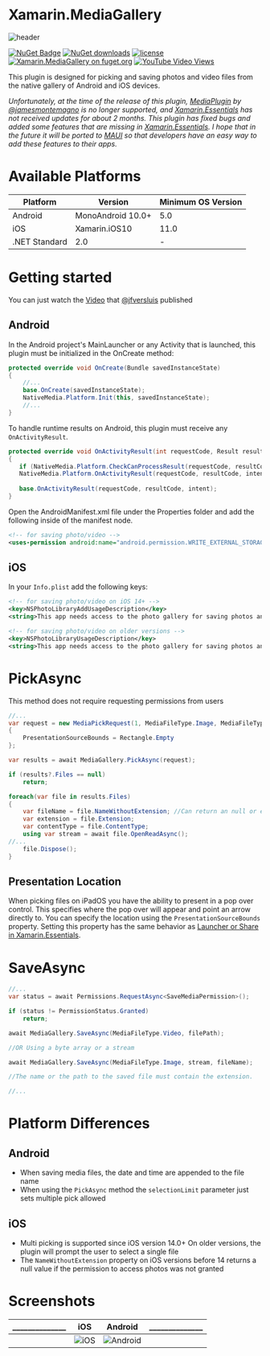 # Xamarin.MediaGallery

![header](https://raw.githubusercontent.com/dimonovdd/Xamarin.MediaGallery/main/header.svg)

[![NuGet Badge](https://img.shields.io/nuget/v/Xamarin.MediaGallery)](https://www.nuget.org/packages/Xamarin.MediaGallery/) [![NuGet downloads](https://img.shields.io/nuget/dt/Xamarin.MediaGallery)](https://www.nuget.org/packages/Xamarin.MediaGallery/) [![license](https://img.shields.io/github/license/dimonovdd/Xamarin.MediaGallery)](https://github.com/dimonovdd/Xamarin.MediaGallery/blob/main/LICENSE) [![Xamarin.MediaGallery on fuget.org](https://www.fuget.org/packages/Xamarin.MediaGallery/badge.svg)](https://www.fuget.org/packages/Xamarin.MediaGallery) [![YouTube Video Views](https://img.shields.io/youtube/views/8JvgnlHVyrI?style=social)](https://youtu.be/8JvgnlHVyrI)

This plugin is designed for picking and saving photos and video files from the native gallery of Android and iOS devices.

*Unfortunately, at the time of the release of this plugin, [MediaPlugin](https://github.com/jamesmontemagno/MediaPlugin) by [@jamesmontemagno](https://github.com/jamesmontemagno) is no longer supported, and [Xamarin.Essentials](https://github.com/xamarin/Essentials) has not received updates for about 2 months.*
*This plugin has fixed bugs and added some features that are missing in [Xamarin.Essentials](https://github.com/xamarin/Essentials). I hope that in the future it will be ported to [MAUI](https://github.com/dotnet/maui) so that developers have an easy way to add these features to their apps.*

# Available Platforms

| Platform | Version | Minimum OS Version |
| --- | --- | --- |
| Android | MonoAndroid 10.0+| 5.0 |
| iOS | Xamarin.iOS10 | 11.0 |
| .NET Standard | 2.0 | - |

# Getting started

You can just watch the [Video](https://youtu.be/8JvgnlHVyrI) that [@jfversluis](https://github.com/jfversluis) published

## Android

In the Android project's MainLauncher or any Activity that is launched, this plugin must be initialized in the OnCreate method:

```csharp
protected override void OnCreate(Bundle savedInstanceState)
{
    //...
    base.OnCreate(savedInstanceState);
    NativeMedia.Platform.Init(this, savedInstanceState);
    //...
}
 ```

 To handle runtime results on Android, this plugin must receive any `OnActivityResult`.

 ```csharp
protected override void OnActivityResult(int requestCode, Result resultCode, Intent intent)
{
    if (NativeMedia.Platform.CheckCanProcessResult(requestCode, resultCode, intent))
    NativeMedia.Platform.OnActivityResult(requestCode, resultCode, intent);
    
    base.OnActivityResult(requestCode, resultCode, intent);
}
 ```

 Open the AndroidManifest.xml file under the Properties folder and add the following inside of the manifest node.

 ```xml
<!-- for saving photo/video -->
<uses-permission android:name="android.permission.WRITE_EXTERNAL_STORAGE" />
 ```

## iOS

In your `Info.plist` add the following keys:

 ```xml
<!-- for saving photo/video on iOS 14+ -->
<key>NSPhotoLibraryAddUsageDescription</key>
<string>This app needs access to the photo gallery for saving photos and videos</string>

<!-- for saving photo/video on older versions -->
<key>NSPhotoLibraryUsageDescription</key>
<string>This app needs access to the photo gallery for saving photos and videos</string>
 ```

# PickAsync

This method does not require requesting permissions from users

```csharp
//...
var request = new MediaPickRequest(1, MediaFileType.Image, MediaFileType.Video)
{
    PresentationSourceBounds = Rectangle.Empty
};

var results = await MediaGallery.PickAsync(request);

if (results?.Files == null)
    return;

foreach(var file in results.Files)
{
    var fileName = file.NameWithoutExtension; //Can return an null or empty value
    var extension = file.Extension;
    var contentType = file.ContentType;
    using var stream = await file.OpenReadAsync();
//...
    file.Dispose();
}
 ```

## Presentation Location

When picking files on iPadOS you have the ability to present in a pop over control. This specifies where the pop over will appear and point an arrow directly to. You can specify the location using the `PresentationSourceBounds` property. Setting this property has the same behavior as [Launcher or Share in Xamarin.Essentials](https://docs.microsoft.com/en-us/xamarin/essentials/share?tabs=android#presentation-location).

# SaveAsync

```csharp
//...
var status = await Permissions.RequestAsync<SaveMediaPermission>();

if (status != PermissionStatus.Granted)
    return;

await MediaGallery.SaveAsync(MediaFileType.Video, filePath);

//OR Using a byte array or a stream

await MediaGallery.SaveAsync(MediaFileType.Image, stream, fileName);

//The name or the path to the saved file must contain the extension.

//...
 ```

# Platform Differences
## Android

- When saving media files, the date and time are appended to the file name
- When using the `PickAsync` method the `selectionLimit` parameter just sets multiple pick allowed

## iOS

- Multi picking is supported since iOS version 14.0+ On older versions, the plugin will prompt the user to select a single file
- The `NameWithoutExtension` property on iOS versions before 14 returns a null value if the permission to access photos was not granted

# Screenshots

|______________|   iOS   | Android |______________|
|:------------:|:---:|:-------:|:------------:|
| |![iOS](https://raw.githubusercontent.com/dimonovdd/Xamarin.MediaGallery/main/Screenshots/ios.jpg)|![Android](https://raw.githubusercontent.com/dimonovdd/Xamarin.MediaGallery/main/Screenshots/droid.jpg)| |

